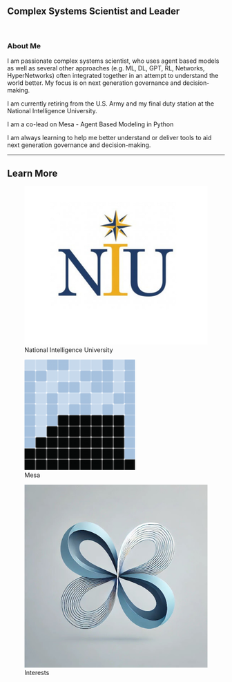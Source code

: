 


<link rel="stylesheet" href="style.css" />

## Complex Systems Scientist and Leader
<br>

<h3 style="text-align: left"> About Me </h3>
<p>
I am passionate complex systems scientist, who uses agent based models as well as several other approaches (e.g. ML, DL, GPT, RL, Networks, HyperNetworks) often integrated together in an attempt to understand the world better. My focus is on next generation governance and decision-making. 

I am currently retiring from the U.S. Army and my final duty station at the National Intelligence University. 

I am a co-lead on Mesa - Agent Based Modeling in Python

I am always learning to  help me better understand or deliver tools to aid next generation governance and decision-making. 
</p>

***

<div class="darker-section" style="--bg-color: #c2e0f4;">
<h2> Learn More </h2>

<div class="link-container">
    <figure>
        <a href="https://tpike3.github.io/niu">
            <img src="images/NIU.jpg" alt="NIU" />
        </a>
        <figcaption>National Intelligence University</figcaption>
    </figure>
</div>

<div class="link-container">
    <figure>
        <a href="https://tpike3.github.io/mesa">
            <img src="images/Mesa_Logo.png" alt="Mesa" />
        </a>
        <figcaption>Mesa</figcaption>
    </figure>
</div>

<div class="link-container">
    <figure>
        <a href="https://tpike3.github.io/interests">
            <img src="images/research.jpg" alt="Interests" />
        </a>
        <figcaption>Interests</figcaption>
    </figure>
</div>
</div>
